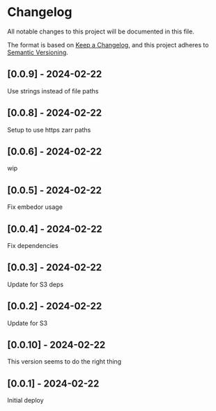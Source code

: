 # Changelog
All notable changes to this project will be documented in this file.

The format is based on [Keep a Changelog](https://keepachangelog.com/en/1.0.0/),
and this project adheres to [Semantic Versioning](https://semver.org/spec/v2.0.0.html).

## [0.0.9] - 2024-02-22
Use strings instead of file paths

## [0.0.8] - 2024-02-22
Setup to use https zarr paths 

## [0.0.6] - 2024-02-22
wip

## [0.0.5] - 2024-02-22
Fix embedor usage

## [0.0.4] - 2024-02-22
Fix dependencies

## [0.0.3] - 2024-02-22
Update for S3 deps

## [0.0.2] - 2024-02-22
Update for S3

## [0.0.10] - 2024-02-22
This version seems to do the right thing

## [0.0.1] - 2024-02-22
Initial deploy
